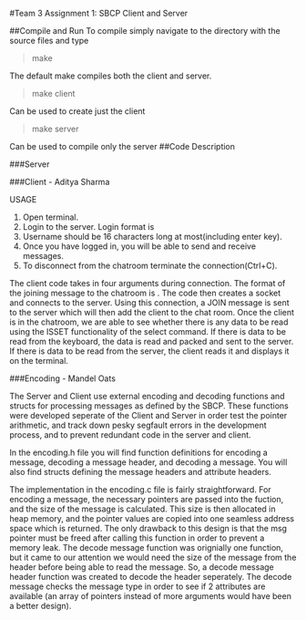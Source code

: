 #Team 3 Assignment 1: SBCP Client and Server

##Compile and Run
To compile simply navigate to the directory with the source files and type 
 
>make 
 
The default make compiles both the client and server.
 
>make client 
 
Can be used to create just the client
 
>make server 
 
Can be used to compile only the server
##Code Description
 
###Server


###Client - Aditya Sharma

USAGE
1. Open terminal.
2. Login to the server. Login format is <client username server_IP port_number>
3. Username should be 16 characters long at most(including enter key).
4. Once you have logged in, you will be able to send and receive messages.
5. To disconnect from the chatroom terminate the connection(Ctrl+C).

The client code takes in four arguments during connection. The format of the joining message to the chatroom is <client username server_IP port_number >. The code then creates a socket and connects to the server. Using this connection, a JOIN message is sent to the server which will then add the client to the chat room. Once the client is in the chatroom, we are 
able to see whether there is any data to be read using the ISSET functionality of the select command. If there is data to be read from the keyboard, the data is read and packed and sent to the server. If there is data to be read from the server, the client reads it and displays it on the terminal.

###Encoding - Mandel Oats

The Server and Client use external encoding and decoding functions and structs for processing messages as defined by the SBCP. 
These functions were developed seperate of the Client and Server in order test the pointer arithmetic, 
and track down pesky segfault errors in the development process, and to prevent redundant code in the server and client. 

In the encoding.h file you will find function definitions for encoding a message, decoding a message header, and decoding a message.
You will also find structs defining the message headers and attribute headers. 

The implementation in the encoding.c file is fairly straightforward. 
For encoding a message, the necessary pointers are passed into the fuction, and the size of the message is calculated. This size is then allocated in heap memory, 
and the pointer values are copied into one seamless address space which is returned. The only drawback to this design is that the msg pointer must be freed after calling this function in order to prevent a memory leak.
The decode message function was orignially one function, but it came to our attention we would need the size of the message from the header before being able to read the message. 
So, a decode message header function was created to decode the header seperately. The decode message checks the message type in order to see if 2 attributes are available (an array of pointers instead of more arguments would have been a better design).

